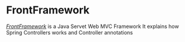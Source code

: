 # FrontFramework
[_FrontFramework_](https://github.com/JaheemHarris/FrontFramework) is a Java Servet Web MVC Framework
It explains how Spring Controllers works and Controller annotations
